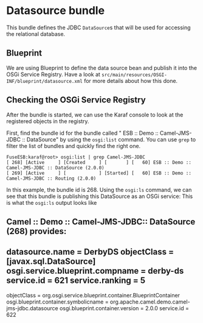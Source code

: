 # Datasource bundle
This bundle defines the JDBC `DataSource`s that will be used for accessing the 
relational database.


## Blueprint
We are using Blueprint to define the data source bean and publish it into the OSGi Service Registry. Have a look at
`src/main/resources/OSGI-INF/blueprint/datasource.xml` for more details about how this done.

## Checking the OSGi Service Registry
After the bundle is started, we can use the Karaf console to look at the registered objects in the registry.

First, find the bundle id for the bundle called " ESB :: Demo :: Camel-JMS-JDBC :: DataSource" by using the `osgi:list` command.
You can use `grep` to filter the list of bundles and quickly find the right one.

    FuseESB:karaf@root> osgi:list | grep Camel-JMS-JDBC
    [ 268] [Active     ] [Created     ] [       ] [   60] ESB :: Demo :: Camel-JMS-JDBC :: DataSource (2.0.0)
    [ 269] [Active     ] [            ] [Started] [   60] ESB :: Demo :: Camel-JMS-JDBC :: Routing (2.0.0)

In this example, the bundle id is 268.  Using the `osgi:ls` command, we can see that this bundle is publishing this DataSource as an OSGi service:
This is what the `osgi:ls` output looks like

Camel :: Demo :: Camel-JMS-JDBC:: DataSource (268) provides:
------------------------------------------------------------
datasource.name = DerbyDS
objectClass = [javax.sql.DataSource]
osgi.service.blueprint.compname = derby-ds
service.id = 621
service.ranking = 5
----
objectClass = org.osgi.service.blueprint.container.BlueprintContainer
osgi.blueprint.container.symbolicname = org.apache.camel.demo.camel-jms-jdbc.datasource
osgi.blueprint.container.version = 2.0.0
service.id = 622
